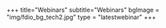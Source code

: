 +++
title="Webinars"
subtitle="Webinars"
bgImage = "img/fdio_bg_tech2.jpg"
type = "latestwebinar"
+++
